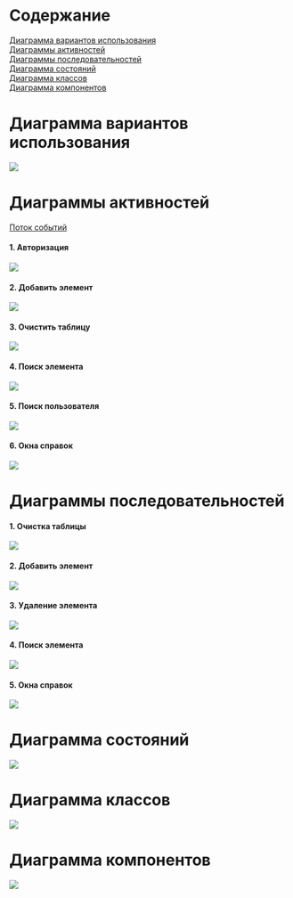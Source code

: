 # Содержание  

[Диаграмма вариантов использования](#1)    
[Диаграммы активностей](#2)  
[Диаграммы последовательностей](#3)  
[Диаграмма состояний](#4)  
[Диаграмма классов](#5)  
[Диаграмма компонентов](#6)  
# Диаграмма вариантов использования  <a name = "1"></a>
![](https://github.com/Dupanov650501/LeisureTime/blob/master/Diagrams/USECASED.PNG)  
# Диаграммы активностей  <a name = "2"></a>

[Поток событий](https://github.com/Dupanov650501/LeisureTime/blob/master/Diagrams/potok.md)

#### 1. Авторизация  
![](https://github.com/Dupanov650501/LeisureTime/blob/master/Diagrams/AAuthorization.PNG)  

#### 2. Добавить элемент  
![](https://github.com/Dupanov650501/LeisureTime/blob/master/Diagrams/bezzzzzz.png)

#### 3. Очистить таблицу  
![](https://github.com/Dupanov650501/LeisureTime/blob/master/Diagrams/AClearTable.PNG)  

#### 4. Поиск элемента  
![](https://github.com/Dupanov650501/LeisureTime/blob/master/Diagrams/ELEMENTSEARCH.PNG)

#### 5. Поиск пользователя  
![](https://github.com/Dupanov650501/LeisureTime/blob/master/Diagrams/USERSEARCH.PNG)  

#### 6. Окна справок
![](https://github.com/Dupanov650501/LeisureTime/blob/master/Diagrams/HELPABOU.PNG)

# Диаграммы последовательностей <a name = "3"></a>


#### 1. Очистка таблицы  
![](https://github.com/Dupanov650501/LeisureTime/blob/master/Diagrams/NEW%20%D0%9E%D1%87%D0%B8%D1%81%D1%82%D0%BA%D0%B0%20%D1%82%D0%B0%D0%B1%D0%BB%D0%B8%D1%86%D1%8B.PNG)  

#### 2. Добавить элемент  
![](https://github.com/Dupanov650501/LeisureTime/blob/master/Diagrams/NEW%20%D0%94%D0%BE%D0%B1%D0%B0%D0%B2%D0%BB%D0%B5%D0%BD%D0%B8%D0%B5%20%D1%8D%D0%BB%D0%B5%D0%BC%D0%B5%D0%BD%D1%82%D0%B0.PNG)

#### 3. Удаление элемента  
![](https://github.com/Dupanov650501/LeisureTime/blob/master/Diagrams/NEW%20%D0%A3%D0%B4%D0%B0%D0%BB%D0%B5%D0%BD%D0%B8%D0%B5%20%D1%8D%D0%BB%D0%B5%D0%BC%D0%B5%D0%BD%D1%82%D0%B0.PNG)  

#### 4. Поиск элемента  
![](https://github.com/Dupanov650501/LeisureTime/blob/master/Diagrams/NEW%20%D0%BF%D0%BE%D0%B8%D1%81%D0%BA%20%D1%8D%D0%BB%D0%B5%D0%BC%D0%B5%D0%BD%D1%82%D0%B0.PNG)

#### 5. Окна справок 
![](https://github.com/Dupanov650501/LeisureTime/blob/master/Diagrams/%D0%9D%D0%9E%D0%92%D0%9E%D0%95%D0%9D%D0%9E%D0%92%D0%9E%D0%95.PNG)    
# Диаграмма состояний <a name = "4"></a>
![](https://github.com/Dupanov650501/LeisureTime/blob/master/Diagrams/atint.png)   

# Диаграмма классов  <a name = "5"></a>
![](https://github.com/Dupanov650501/LeisureTime/blob/master/Diagrams/wqer.PNG)  

# Диаграмма компонентов  <a name = "6"></a>
![](https://github.com/Dupanov650501/LeisureTime/blob/master/Diagrams/Compppp.png)
